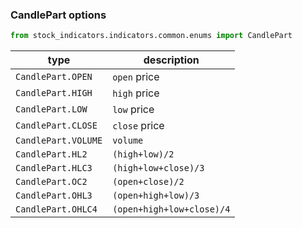 ### CandlePart options

```python
from stock_indicators.indicators.common.enums import CandlePart
```

| type | description
|-- |--
| `CandlePart.OPEN` | `open` price
| `CandlePart.HIGH` | `high` price
| `CandlePart.LOW` | `low` price
| `CandlePart.CLOSE` | `close` price
| `CandlePart.VOLUME` | `volume`
| `CandlePart.HL2` | `(high+low)/2`
| `CandlePart.HLC3` | `(high+low+close)/3`
| `CandlePart.OC2` | `(open+close)/2`
| `CandlePart.OHL3` | `(open+high+low)/3`
| `CandlePart.OHLC4` | `(open+high+low+close)/4`
